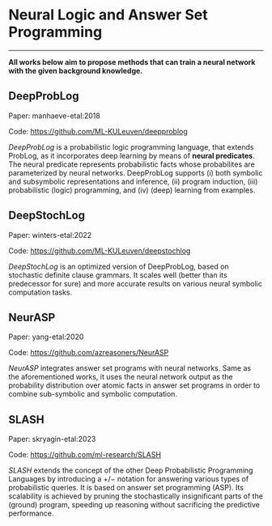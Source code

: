 # Neural Logic and Answer Set Programming

____
**All works below aim to propose methods that can train a neural network with the given background knowledge.**

## DeepProbLog

Paper: manhaeve-etal:2018

Code: https://github.com/ML-KULeuven/deepproblog

 *DeepProbLog* is a probabilistic logic programming language, that extends ProbLog, as it incorporates deep learning by means of **neural predicates**. The neural predicate represents probabilistic facts whose probabilites are parameterized by neural networks. DeepProbLog supports (i) both symbolic and subsymbolic representations and inference, (ii) program induction, (iii) probabilistic (logic) programming, and (iv) (deep) learning from examples.


## DeepStochLog

Paper: winters-etal:2022

Code: https://github.com/ML-KULeuven/deepstochlog

*DeepStochLog* is an optimized version of DeepProbLog, based on stochastic definite clause grammars. It scales well (better than its predecessor for sure) and more accurate results on various neural symbolic computation tasks.


## NeurASP

Paper: yang-etal:2020

Code: https://github.com/azreasoners/NeurASP

*NeurASP* integrates answer set programs with neural networks. Same as the aforementioned works, it uses the neural network output as the probability distribution over atomic facts in answer set programs in order to combine sub-symbolic and symbolic computation.

## SLASH

Paper: skryagin-etal:2023

Code: https://github.com/ml-research/SLASH

*SLASH* extends the concept of the other Deep Probabilistic Programming Languages by introducing a +/− notation for answering various types of probabilistic queries. It is based on answer set programming (ASP). Its scalability is achieved by pruning the stochastically insignificant parts of the (ground) program, speeding up reasoning without sacrificing the predictive performance.

